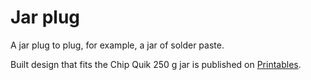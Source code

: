 # Jar plug
A jar plug to plug, for example, a jar of solder paste.

Built design that fits the Chip Quik 250 g jar is published on [Printables](TBD).
